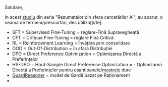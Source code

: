 Salutare,

In acest [studiu](https://www.linkedin.com/pulse/ai-research-roundup-safety-scaling-multimodal-breakthroughs-dynuf/) din seria "Rezumatelor din sfera cercetărilor AI", au aparut, o seama de termeni/prescurtări, des utiliza[ți/te]:

 - SFT = Supervised Fine-Tuning = reglare-Fină Supravegheată
 - CFT = Critique Fine-Tuning = reglare Fină Critică
 - RL  = Reinforcement Learning = învățăre prin consolidare
 - OOD = Out-Of-Distribution = în afara Distribuției
 - DPO = Direct Preference Optimization = Optimizarea Directă a Preferințelor
 - HS-DPO = Hard-Sample Direct Preference Optimization = - Optimizarea Directă a Preferințelor pentru esantioanele/[mostrele](https://www.google.com/search?q=mostre+sau+monstre&rlz=1C1CHBF_enRO1132RO1132&oq=mostre+sau+monstre&gs_lcrp=EgZjaHJvbWUyCQgAEEUYORiABDIKCAEQABgKGBYYHjIKCAIQABiABBiiBNIBCTYwMzhqMGoxNagCCLACAQ&sourceid=chrome&ie=UTF-8) dure
 - [GuardReasoner](https://arxiv.org/html/2501.18492v1) = model de Gardă bazat pe Raționament
 - 
